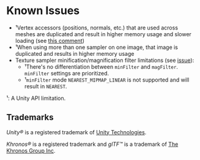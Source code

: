 # Known Issues

- ¹Vertex accessors (positions, normals, etc.) that are used across meshes are duplicated and result in higher memory usage and slower loading (see [this comment](https://github.com/atteneder/glTFast/issues/52#issuecomment-583837852))
- ¹When using more than one sampler on one image, that image is duplicated and results in higher memory usage
- Texture sampler minification/magnification filter limitations (see [issue][SamplerFilter]):
  - ¹There's no differentiation between `minFilter` and `magFilter`. `minFilter` settings are prioritized.
  - ¹`minFilter` mode `NEAREST_MIPMAP_LINEAR` is not supported and will result in `NEAREST`.

¹: A Unity API limitation.

## Trademarks

*Unity&reg;* is a registered trademark of [Unity Technologies][Unity].

*Khronos&reg;* is a registered trademark and *glTF&trade;* is a trademark of [The Khronos Group Inc][Khronos].

[Khronos]: https://www.khronos.org
[SamplerFilter]: https://github.com/atteneder/glTFast/issues/61
[Unity]: https://unity.com
